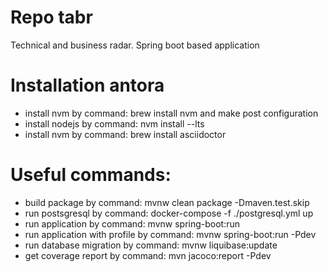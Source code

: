 # Repo tabr
Technical and business radar. Spring boot based application

# Installation antora
* install nvm by command: brew install nvm and make post configuration
* install nodejs by command: nvm install --lts
* install nvm by command: brew install asciidoctor

# Useful commands:
* build package by command: mvnw clean package -Dmaven.test.skip
* run postsgresql by command: docker-compose -f ./postgresql.yml up
* run application by command: mvnw spring-boot:run
* run application with profile by command: mvnw spring-boot:run -Pdev
* run database migration by command: mvnw liquibase:update
* get coverage report by command: mvn jacoco:report -Pdev
